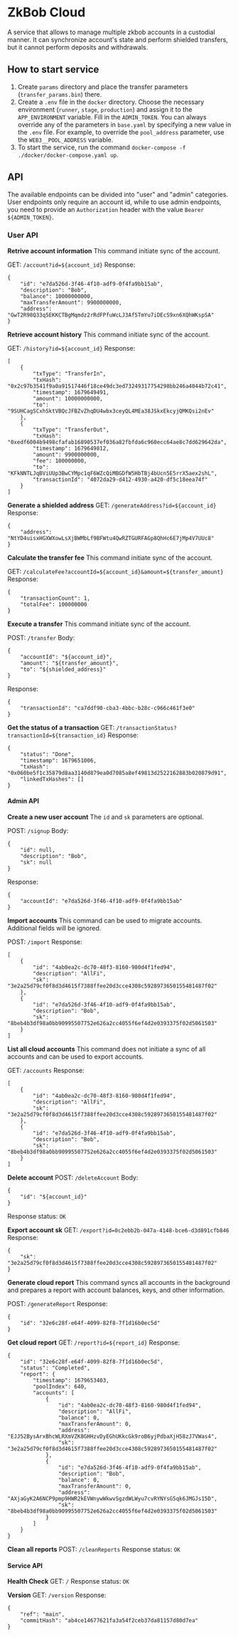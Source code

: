 # ZkBob Cloud
A service that allows to manage multiple zkbob accounts in a custodial manner. It can synchronize account's state and perform shielded transfers, but it cannot perform deposits and withdrawals.

## How to start service
1. Create `params` directory and place the transfer parameters (`transfer_params.bin`) there.
2. Create a `.env` file in the `docker` directory. Choose the necessary environment (`runner`, `stage`, `production`) and assign it to the `APP_ENVIRONMENT` variable. Fill in the `ADMIN_TOKEN`. You can always override any of the parameters in `base.yaml` by specifying a new value in the `.env` file. For example, to override the `pool_address` parameter, use the `WEB3__POOL_ADDRESS` variable.
3. To start the service, run the command `docker-compose -f ./docker/docker-compose.yaml up`.

## API
The available endpoints can be divided into "user" and "admin" categories. User endpoints only require an account id, while to use admin endpoints, you need to provide an `Authorization` header with the value `Bearer ${ADMIN_TOKEN}`.

### User API
**Retrive account information**
This command initiate sync of the account.

GET: `/account?id=${account_id}`
Response:
```
{
    "id": "e7da526d-3f46-4f10-adf9-0f4fa9bb15ab",
    "description": "Bob",
    "balance": 10000000000,
    "maxTransferAmount": 9900000000,
    "address": "GwT2R98Q33q5EKKCTBgMqmdz2rRdFPfuWcLJ3Af5TmYu7iDEcS9xn6XQhWKspSA"
}
```

**Retrieve account history**
This command initiate sync of the account.

GET: `/history?id=${account_id}`
Response:
```
[
    {
        "txType": "TransferIn",
        "txHash": "0x2c97b3541f9a0a91517446f18ce49dc3ed73249317754298bb246a4044b72c41",
        "timestamp": 1679649491,
        "amount": 10000000000,
        "to": "9SUHCagSCxhSktVBQcJFBZvZhqDU4wbx3ceyQL4MEa38JSkxEkcyjQMKQsi2nEv"
    },
    {
        "txType": "TransferOut",
        "txHash": "0xedf6004b9498cfafab16890537ef036a82fbfda6c960ecc64ae8c7dd629642da",
        "timestamp": 1679649812,
        "amount": 9900000000,
        "fee": 100000000,
        "to": "KFkNNTLJqBViUUp3BwCYMpc1qF6WZcQiMBGDfW5HbTBj4bUcn5E5rrX5aex2shL",
        "transactionId": "4072da29-d412-4930-a420-df5c18eea74f"
    }
]
```

**Generate a shielded address**
GET: `/generateAddress?id=${account_id}`
Response:
```
{
    "address": "NtYD4uisxHGXWXowLsXjBWMbLf9BFWtu4QwRZTGURFAGp8QhHc6E7jMp4V7UUc8"
}
```

**Calculate the transfer fee**
This command initiate sync of the account.

GET: `/calculateFee?accountId=${account_id}&amount=${transfer_amount}`
Response:
```
{
    "transactionCount": 1,
    "totalFee": 100000000
}
```

**Execute a transfer**
This command initiate sync of the account.

POST: `/transfer`
Body:
```
{
 	"accountId": "${account_id}",
 	"amount": "${transfer_amount}",
 	"to": "${shielded_address}"
}
```
Response:
```
{
    "transactionId": "ca7ddf90-cba3-4bbc-b28c-c966c461f3e0"
}
```

**Get the status of a transaction**
GET: `/transactionStatus?transactionId=${transaction_id}`
Response:
```
{
    "status": "Done",
    "timestamp": 1679651006,
    "txHash": "0x060be5f1c35879d8aa3140d879ea0d7085a8ef49813d2522162883b020879d91",
    "linkedTxHashes": []
}
```

#### Admin API
**Create a new user account**
The `id` and `sk` parameters are optional.

POST: `/signup`
Body:
```
{
    "id": null,
    "description": "Bob",
    "sk": null
}
```
Response:
```
{
    "accountId": "e7da526d-3f46-4f10-adf9-0f4fa9bb15ab"
}
```

**Import accounts**
This command can be used to migrate accounts. Additional fields will be ignored.

POST: `/import`
Response: 
```
[
    {
        "id": "4ab0ea2c-dc70-48f3-8160-980d4f1fed94",
        "description": "AllFi",
        "sk": "3e2a25d79cf0f8d3d4615f7388ffee20d3cce4308c5928973650155481487f02"
    },
    {
        "id": "e7da526d-3f46-4f10-adf9-0f4fa9bb15ab",
        "description": "Bob",
        "sk": "8beb4b3df98a0bb90995507752e626a2cc4055f6ef4d2e0393375f02d5061503"
    }
]
```

**List all cloud accounts**
This command does not initiate a sync of all accounts and can be used to export accounts.

GET: `/accounts`
Response:
```
[
    {
        "id": "4ab0ea2c-dc70-48f3-8160-980d4f1fed94",
        "description": "AllFi",
        "sk": "3e2a25d79cf0f8d3d4615f7388ffee20d3cce4308c5928973650155481487f02"
    },
    {
        "id": "e7da526d-3f46-4f10-adf9-0f4fa9bb15ab",
        "description": "Bob",
        "sk": "8beb4b3df98a0bb90995507752e626a2cc4055f6ef4d2e0393375f02d5061503"
    }
]
```

**Delete account**
POST: `/deleteAccount`
Body:
```
{
    "id": "${account_id}"
}
```
Response status: `OK`

**Export account sk**
GET: `/export?id=0c2ebb2b-047a-4148-bce6-d3d891cfb846`
Response:
```
{
    "sk": "3e2a25d79cf0f8d3d4615f7388ffee20d3cce4308c5928973650155481487f02"
}
```

**Generate cloud report**
This command syncs all accounts in the background and prepares a report with account balances, keys, and other information.

POST: `/generateReport`
Response:
```
{
    "id": "32e6c28f-e64f-4099-82f8-7f1d16b0ec5d"
}
```

**Get cloud report**
GET: `/report?id=${report_id}`
Response:
```
{
    "id": "32e6c28f-e64f-4099-82f8-7f1d16b0ec5d",
    "status": "Completed",
    "report": {
        "timestamp": 1679653403,
        "poolIndex": 640,
        "accounts": [
            {
                "id": "4ab0ea2c-dc70-48f3-8160-980d4f1fed94",
                "description": "AllFi",
                "balance": 0,
                "maxTransferAmount": 0,
                "address": "EJJ52BysArxBhcWLRXmVZK8GHHzvDyEGhUKkcGk9roB6yjPdbaXjH58zJ7VWas4",
                "sk": "3e2a25d79cf0f8d3d4615f7388ffee20d3cce4308c5928973650155481487f02"
            },
            {
                "id": "e7da526d-3f46-4f10-adf9-0f4fa9bb15ab",
                "description": "Bob",
                "balance": 0,
                "maxTransferAmount": 0,
                "address": "AXjaGyK2A6NCP9pmp9HWR2kEVWnywWkwvSgzdWLWyu7cvRYNYsG5qk6JMGJs15D",
                "sk": "8beb4b3df98a0bb90995507752e626a2cc4055f6ef4d2e0393375f02d5061503"
            }
        ]
    }
}
```

**Clean all reports**
POST: `/cleanReports`
Response status: `OK`

#### Service API

**Health Check**
GET: `/`
Response status: `OK`

**Version**
GET: `/version`
Response:
```
{
    "ref": "main",
    "commitHash": "ab4ce14677621fa3a54f2ceb37da81157d80d7ea"
}
```


